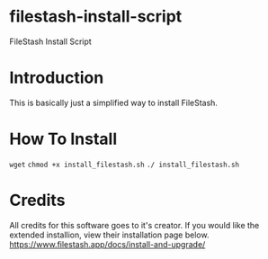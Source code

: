 # filestash-install-script
FileStash Install Script


# Introduction

This is basically just a simplified way to install FileStash.


# How To Install
```wget```
```chmod +x install_filestash.sh```
```./ install_filestash.sh```

# Credits

All credits for this software goes to it's creator. If you would like the extended installion, view their installation page below.
https://www.filestash.app/docs/install-and-upgrade/
